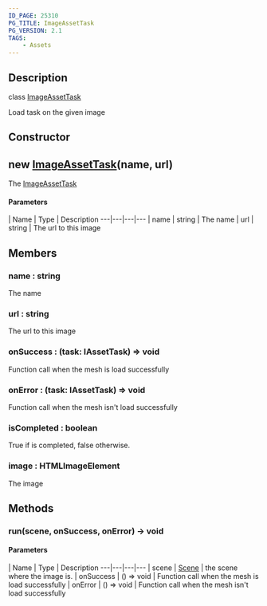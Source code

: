 ```yaml
---
ID_PAGE: 25310
PG_TITLE: ImageAssetTask
PG_VERSION: 2.1
TAGS:
    - Assets
---
```

## Description

class [ImageAssetTask](/classes/2.3/ImageAssetTask)

Load task on the given image

## Constructor

## new [ImageAssetTask](/classes/2.3/ImageAssetTask)(name, url)

The [ImageAssetTask](/classes/2.3/ImageAssetTask)

#### Parameters
 | Name | Type | Description
---|---|---|---
 | name | string |   The name
 | url | string |   The url to this image
## Members

### name : string

The name

### url : string

The url to this image

### onSuccess : (task: IAssetTask) =&gt; void

Function call when the mesh is load successfully

### onError : (task: IAssetTask) =&gt; void

Function call when the mesh isn't load successfully

### isCompleted : boolean

True if is completed, false otherwise.

### image : HTMLImageElement

The image

## Methods

### run(scene, onSuccess, onError) &rarr; void



#### Parameters
 | Name | Type | Description
---|---|---|---
 | scene | [Scene](/classes/2.3/Scene) |   the scene where the image is.
 | onSuccess | () =&gt; void |   Function call when the mesh is load successfully
 | onError | () =&gt; void |   Function call when the mesh isn't load successfully
